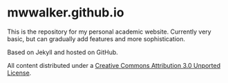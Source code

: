 # mwwalker.github.io
This is the repository for my personal academic website. Currently very basic, but can gradually add features and more sophistication.

Based on Jekyll and hosted on GitHub.

All content distributed under a <a href="https://creativecommons.org/licenses/by/3.0/deed.en_US">Creative Commons Attribution 3.0 Unported License</a>.
